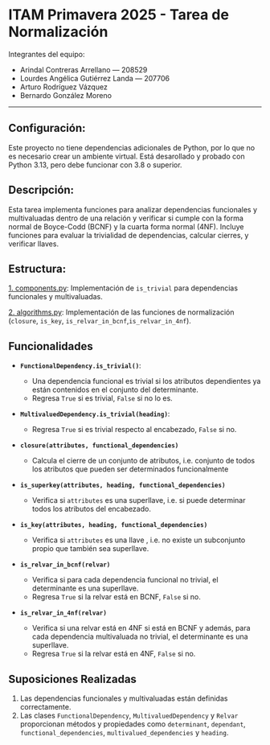 # ITAM Primavera 2025 - Tarea de Normalización
Integrantes del equipo: 
- Arindal Contreras Arrellano — 208529
- Lourdes Angélica Gutiérrez Landa — 207706
- Arturo Rodríguez Vázquez 
- Bernardo González Moreno 
---

## Configuración:

Este proyecto no tiene dependencias adicionales de Python, por lo que no es 
necesario crear un ambiente virtual. Está desarollado y probado con Python 3.13,
pero debe funcionar con 3.8 o superior.

## Descripción: 
Esta tarea implementa funciones para analizar dependencias funcionales y multivaluadas dentro de una relación y verificar si cumple con la forma normal de Boyce-Codd (BCNF) y la cuarta forma normal (4NF). Incluye funciones para evaluar la trivialidad de dependencias, calcular cierres, y verificar llaves.

## Estructura:
[1. components.py](https://github.com/arindalC/db-tarea3/blob/main/normalization/components.py): Implementación de `is_trivial` para dependencias funcionales y multivaluadas.

[2. algorithms.py](https://github.com/arindalC/db-tarea3/blob/main/normalization/algorithms.py): Implementación de las funciones de normalización (`closure`, `is_key`, `is_relvar_in_bcnf`,`is_relvar_in_4nf`).

## Funcionalidades

- **`FunctionalDependency.is_trivial()`**:
  - Una dependencia funcional es trivial si los atributos dependientes ya están contenidos en el conjunto del determinante.
  - Regresa `True` si es trivial, `False` si no lo es.
  
- **`MultivaluedDependency.is_trivial(heading)`**:
  - Regresa `True` si es trivial respecto al encabezado, `False` si no.

- **`closure(attributes, functional_dependencies)`**
  - Calcula el cierre de un conjunto de atributos, i.e. conjunto de todos los atributos que pueden ser determinados funcionalmente
 
- **`is_superkey(attributes, heading, functional_dependencies)`**
  - Verifica si `attributes` es una superllave, i.e. si puede determinar todos los atributos del encabezado.
 
- **`is_key(attributes, heading, functional_dependencies)`**
  - Verifica si `attributes` es una llave , i.e. no existe un subconjunto propio que también sea superllave.
 
- **`is_relvar_in_bcnf(relvar)`**
  - Verifica si para cada dependencia funcional no trivial, el determinante es una superllave.
  - Regresa `True` si la relvar está en BCNF, `False` si no.
 
- **`is_relvar_in_4nf(relvar)`**
  - Verifica si una relvar está en 4NF si está en BCNF y además, para cada dependencia multivaluada no trivial, el determinante es una superllave.
  - Regresa `True` si la relvar está en 4NF, `False` si no.

## Suposiciones Realizadas
1. Las dependencias funcionales y multivaluadas están definidas correctamente. 
2. Las clases `FunctionalDependency`, `MultivaluedDependency` y `Relvar` proporcionan métodos y propiedades como `determinant`, `dependant`, `functional_dependencies`, `multivalued_dependencies` y `heading`.








